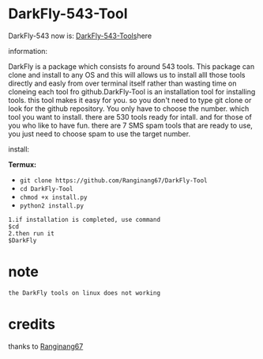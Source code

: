 # DarkFly-543-Tool

DarkFly-543 now is: <a href="https://github.com/gc8net/DarkFly-543-Tools">DarkFly-543-Tools</a>here

information:

DarkFly is a package which consists fo around 543 tools. This package can clone and install to any OS and this will allows us to install alll those tools directly and easly from over terminal itself rather than wasting time on cloneing each tool fro github.DarkFly-Tool is an installation tool for installing tools. this tool makes it easy for you. so you don't need to type git clone or look for the github repository. You only have to choose the number. which tool you want to install. there are 530 tools ready for intall. and for those of you who like to have fun. there are 7 SMS spam tools that are ready to use, you just need to choose spam to use the target number.

install:

**Termux:**
* `git clone https://github.com/Ranginang67/DarkFly-Tool`
* `cd DarkFly-Tool`
* `chmod +x install.py`
* `python2 install.py`

```
1.if installation is completed, use command
$cd
2.then run it
$DarkFly
```
# note
```
the DarkFly tools on linux does not working
```
  
# credits 
thanks to [Ranginang67](https://github.com/Ranginang67)

